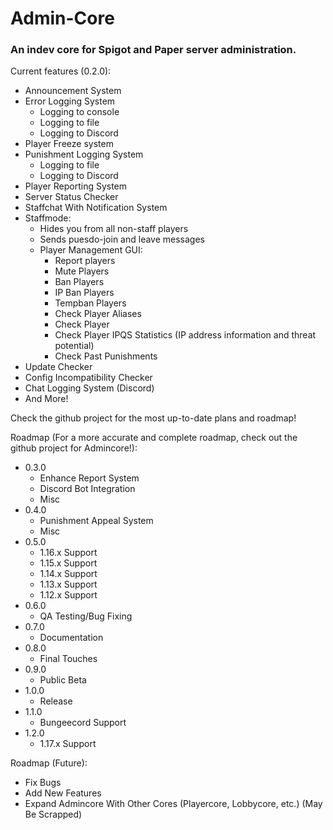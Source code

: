 # Admin-Core
### An indev core for Spigot and Paper server administration.
Current features (0.2.0):
* Announcement System
* Error Logging System
    * Logging to console
    * Logging to file
    * Logging to Discord
* Player Freeze system
* Punishment Logging System
    * Logging to file
    * Logging to Discord
* Player Reporting System
* Server Status Checker
* Staffchat With Notification System
* Staffmode:
    * Hides you from all non-staff players
    * Sends puesdo-join and leave messages
    * Player Management GUI:
        * Report players
        * Mute Players
        * Ban Players
        * IP Ban Players
        * Tempban Players
        * Check Player Aliases
        * Check Player 
        * Check Player IPQS Statistics (IP address information and threat potential)
        * Check Past Punishments
* Update Checker
* Config Incompatibility Checker
* Chat Logging System (Discord)
* And More!

Check the github project for the most up-to-date plans and roadmap!

Roadmap (For a more accurate and complete roadmap, check out the github project for Admincore!):
  * 0.3.0
    * Enhance Report System
    * Discord Bot Integration
    * Misc
  * 0.4.0
    * Punishment Appeal System
    * Misc
  * 0.5.0
    * 1.16.x Support
    * 1.15.x Support
    * 1.14.x Support
    * 1.13.x Support
    * 1.12.x Support
  * 0.6.0
    * QA Testing/Bug Fixing
  * 0.7.0
    * Documentation
  * 0.8.0
    * Final Touches
  * 0.9.0
    * Public Beta
  * 1.0.0
    * Release
  * 1.1.0
    * Bungeecord Support
  * 1.2.0
    * 1.17.x Support
     
Roadmap (Future):
  * Fix Bugs
  * Add New Features
  * Expand Admincore With Other Cores (Playercore, Lobbycore, etc.) (May Be Scrapped)
